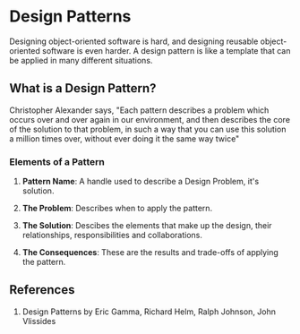 # Design Patterns

Designing object-oriented software is hard, and designing reusable object-oriented software is even harder. A design pattern is like a template that can be applied in many different situations.

## What is a Design Pattern?

Christopher Alexander says, "Each pattern describes a problem which occurs over and over again in our environment, and then describes the core of the solution to that problem, in such a way that you can use this solution a million times over, without ever doing it the same way twice"

### Elements of a Pattern

1. **Pattern Name**: A handle used to describe a Design Problem, it's solution.

2. **The Problem**: Describes when to apply the pattern.

3. **The Solution**: Descibes the elements that make up the design, their relationships, responsibilities and collaborations.

4. **The Consequences**: These are the results and trade-offs of applying the pattern.

## References

1. Design Patterns by Eric Gamma, Richard Helm, Ralph Johnson, John Vlissides
